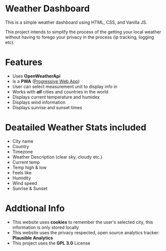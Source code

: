 # Weather Dashboard

This is a simple weather dashboard using HTML, CSS, and Vanilla JS.

This project intends to simplify the process of the getting your local weather
without having to forego your privacy in the process (ip tracking, logging etc).

# Features
- Uses **OpenWeatherApi**
- Is a **PWA** ([Progressive Web App](https://web.dev/progressive-web-apps/))
- User can select measurement unit to display info in
- Works with ***all*** cities and countries in the world
- Displays current temperature and humidex
- Displays wind information
- Displays sunrise and sunset times
<!-- - Displays forecast for rest of day OR the next 10 days | THIS IS A WORK IN PROGRESS, CHECK PLANNED IMPROVEMENTS-->

# Deatailed Weather Stats included
- City name
- Country
- Timezone
- Weather Description (clear sky, cloudy etc.)
- Current temp
- Temp high & low
- Feels like
- Humidity
- Wind speed
- Sunrise & Sunset

<!-- # Planned improvments

### In-Progress:
- Add 1 day OR 10 forcast, tabbed section (condensing all grid items into only two columns)
- Add a header and footer menus
- Sunrise and Sunset times in AM and PM?
- Format last updated info more nicely 
- Make links not .html (make each page a dir and name the page index.html)
- Give user ability to auto get location through browser (geolocation api)
- Add search/submit button on homepage
- 

- Footer
  - includes lastupdated ??
  - made by musa 
  - github link asking for star

- Header 
  - logo
  - about
  - popular cities
  - change city

### Done:
- Dashboard Page
  - h1 with city info
  - info cards
    - temp, humidity, feels like, high, low
    - wind
    - sunrise & sunset times

- General
  - switch between farenheit and celsius -->

# Addtional Info
- This website uses **cookies** to remember the user's selected city, this information is only stored locally
- This website uses the privacy respected, open source analytics tracker: **Plausible Analytics**
- This project uses the **GPL 3.0** License

